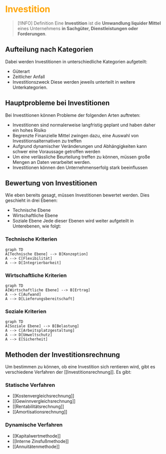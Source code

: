 # <font color = "orange">Investition</font>
>[!INFO] Definition
>Eine **Investition** ist die **Umwandlung liquider Mittel** eines Unternehmens **in Sachgüter, Dienstleistungen oder Forderungen**.

## Aufteilung nach Kategorien
Dabei werden Investitionen in unterschiedliche Kategorien aufgeteilt:
- Güterart
- Zeitlicher Anfall
- Investitionszweck
Diese werden jeweils unterteilt in weitere Unterkategorien.

## Hauptprobleme bei Investitionen
Bei Investitionen können Probleme der folgenden Arten auftreten:
- Investitionen sind normalerweise langfristig geplant und haben daher ein hohes Risiko
- Begrenzte Finanzielle Mittel zwingen dazu, eine Auswahl von Investitionsalternativen zu treffen
- Aufgrund dynamischer Veränderungen und Abhängigkeiten kann schwer eine Voraussage getroffen werden
- Um eine verlässliche Beurteilung treffen zu können, müssen große Mengen an Daten verarbeitet werden.
- Investitionen können den Unternehmenserfolg stark beeinflussen

## Bewertung von Investitionen
Wie eben bereits gesagt, müssen Investitionen bewertet werden. Dies geschieht in drei Ebenen:
- Technische Ebene
- Wirtschaftliche Ebene
- Soziale Ebene
Jede dieser Ebenen wird weiter aufgeteilt in Unterebenen, wie folgt:
### Technische Kriterien
```mermaid
graph TD
A[Technische Ebene] --> B[Konzeption]
A --> C[Flexibilität]
A --> D[Integrierbarkeit]
```

### Wirtschaftliche Kriterien
```mermaid
graph TD
A[Wirtschaftliche Ebene] --> B[Ertrag]
A --> C[Aufwand]
A --> D[Lieferungsbereitschaft]
```

### Soziale Kriterien
```mermaid
graph TD
A[Soziale Ebene] --> B[Belastung]
A --> C[Arbeitsplatzgestaltung]
A --> D[Umweltschutz]
A --> E[Sicherheit]
```

## Methoden der Investitionsrechnung
Um bestimmen zu können, ob eine Investition sich rentieren wird, gibt es verschiedene Verfahren der [[Investitionsrechnung]].
Es gibt:
### Statische Verfahren
- [[Kostenvergleichsrechnung]]
- [[Gewinnvergleichsrechnung]]
- [[Rentabilitätsrechnung]]
- [[Amortisationsrechnung]]
### Dynamische Verfahren
- [[Kapitalwertmethode]]
- [[Interne Zinsfußmethode]]
- [[Annuitätenmethode]]

